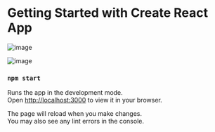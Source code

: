 # Getting Started with Create React App
![image](https://github.com/SAslan8006/reactjs_quizapp/assets/109723263/49a560ed-61aa-4a27-a8b4-9b6415f299b5)

![image](https://github.com/SAslan8006/reactjs_quizapp/assets/109723263/5a25b72a-dee5-4f5b-b708-abb1269d1f7a)

### `npm start`

Runs the app in the development mode.\
Open [http://localhost:3000](http://localhost:3000) to view it in your browser.

The page will reload when you make changes.\
You may also see any lint errors in the console.
